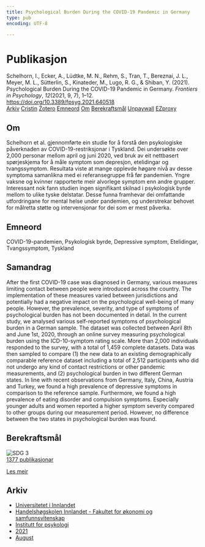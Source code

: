 ```yaml
---
title: Psychological Burden During the COVID-19 Pandemic in Germany
type: pub
encoding: UTF-8

---
```

<h1>Publikasjon</h1>
<article id="csl-bib-container-P8UY4JF3" class="csl-bib-container">
  <div class="csl-bib-body"> <div class="csl-entry">Schelhorn, I., Ecker, A., Lüdtke, M. N., Rehm, S., Tran, T., Bereznai, J. L., Meyer, M. L., Sütterlin, S., Kinateder, M., Lugo, R. G., &#38; Shiban, Y. (2021). Psychological Burden During the COVID-19 Pandemic in Germany. <i>Frontiers in Psychology</i>, <i>12</i>(2021, 9, 7), 1–12. <a href="https://doi.org/10.3389/fpsyg.2021.640518">https://doi.org/10.3389/fpsyg.2021.640518</a></div> </div>
  <div class="csl-bib-buttons">
    <a href="#taxonomy-article-P8UY4JF3" alt="archive" class="csl-bib-button">Arkiv</a>
    <a href="https://app.cristin.no/results/show.jsf?id=1926439" alt="Cristin" class="csl-bib-button">Cristin</a>
    <a href="http://zotero.org/groups/5881554/items/P8UY4JF3" alt="Zotero" class="csl-bib-button">Zotero</a>
    <a href="#keywords-article-P8UY4JF3" alt="keywords" class="csl-bib-button">Emneord</a>
    <a href="#about-article-P8UY4JF3" alt="about_pub" class="csl-bib-button">Om</a>
    <a href="#sdg-article-P8UY4JF3" alt="sdg" class="csl-bib-button">Berekraftsmål</a>
    <a href="https://doi.org/10.3389/fpsyg.2021.640518" alt="Unpaywall" class="csl-bib-button">Unpaywall</a>
    <a href="https://doi.org/10.3389/fpsyg.2021.640518" alt="EZproxy" class="csl-bib-button">EZproxy</a>
  </div>
  <div id="csl-bib-meta-container-P8UY4JF3"></div>
</article>
<div id="csl-bib-meta-P8UY4JF3" class="csl-bib-meta">
  <article id="about-article-P8UY4JF3" class="about_pub-article">
    <h1>Om</h1>
    Schelhorn et al. gjennomførte ein studie for å forstå den psykologiske påverknaden av COVID-19-restriksjonar i Tyskland. Dei undersøkte over 2,000 personar mellom april og juni 2020, ved bruk av eit nettbasert spørjeskjema for å måle symptom som depresjon, etelidingar og tvangssymptom. Resultata viste at mange opplevde høgare nivå av desse symptoma samanlikna med ei referansegruppe frå før pandemien. Yngre vaksne og kvinner rapporterte meir alvorlege symptom enn andre grupper. Interessant nok fann studien ingen signifikant skilnad i psykologisk byrde mellom to ulike tyske delstatar. Desse funna framhevar dei omfattande utfordringane for mental helse under pandemien, og understrekar behovet for målretta støtte og intervensjonar for dei som er mest påverka.
  </article>
  <article id="keywords-article-P8UY4JF3" class="keywords-article">
    <h1>Emneord</h1>
    COVID-19-pandemien, Psykologisk byrde, Depressive symptom, Etelidingar, Tvangssymptom, Tyskland
  </article>
  <article id="abstract-article-P8UY4JF3" class="abstract-article">
    <h1>Samandrag</h1>
    After the first COVID-19 case was diagnosed in Germany, various measures limiting contact between people were introduced across the country. The implementation of these measures varied between jurisdictions and potentially had a negative impact on the psychological well-being of many people. However, the prevalence, severity, and type of symptoms of psychological burden has not been documented in detail. In the current study, we analysed various self-reported symptoms of psychological burden in a German sample. The dataset was collected between April 8th and June 1st, 2020, through an online survey measuring psychological burden using the ICD-10-symptom rating scale. More than 2,000 individuals responded to the survey, with a total of 1,459 complete datasets. Data was then sampled to compare (1) the new data to an existing demographically comparable reference dataset including a total of 2,512 participants who did not undergo any kind of contact restrictions or other pandemic measurements, and (2) psychological burden in two different German states. In line with recent observations from Germany, Italy, China, Austria and Turkey, we found a high prevalence of depressive symptoms in comparison to the reference sample. Furthermore, we found a high prevalence of eating disorder and compulsion symptoms. Especially younger adults and women reported a higher symptom severity compared to other groups during our measurement period. However, no difference between the two states in psychological burden was found.
  </article>
  <article id="sdg-article-P8UY4JF3" class="sdg-article">
    <h1>Berekraftsmål</h1>
    <div class="sdg-container"><div id="sdg3" class="sdg">
        <img src="{{< params subfolder >}}images/sdg/sdg03_nn.png" class="image" alt="SDG 3">
        <div class="sdg-overlay">
          <a href="{{< params subfolder >}}nn/archive/?sdg=3#archive" class="sdg-publication-count"><span>1377</span> publikasjonar</a>
          <p><a href="https://fn.no/om-fn/fns-baerekraftsmaal/god-helse-og-livskvalitet?lang=nno-NO" class="sdg-read-more">Les meir</a></p>
        </div>
      </div></div>
  </article>
  <article id="taxonomy-article-P8UY4JF3" class="taxonomy-article">
    <h1>Arkiv</h1>
    <ul>
      <li><a href="{{< params subfolder >}}nn/archive/?key=3DCRN523">Universitetet i Innlandet</a></li>
      <li><a href="{{< params subfolder >}}nn/archive/?key=DU8Q9LN9">Handelshøgskolen Innlandet - Fakultet for økonomi og samfunnsvitenskap</a></li>
      <li><a href="{{< params subfolder >}}nn/archive/?key=KTD9NXA8">Institutt for psykologi</a></li>
      <li><a href="{{< params subfolder >}}nn/archive/?key=Z3D9VY7X">2021</a></li>
      <li><a href="{{< params subfolder >}}nn/archive/?key=S4AETT62">August</a></li>
    </ul>
  </article>
</div>
